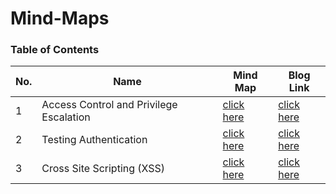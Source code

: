 # Mind-Maps

### Table of Contents

| No. | Name                                    | Mind Map                                                                                                                   | Blog Link                            |
| --- | --------------------------------------- | -------------------------------------------------------------------------------------------------------------------------- | ------------------------------------ |
| 1   | Access Control and Privilege Escalation | [click here](https://github.com/ehsaanqazi/Mind-Maps/blob/master/Access%20Control%20and%20%20Privilidege%20Escalation.png) | [click here](https://ehsaanqazi.com) |
| 2   | Testing Authentication                  | [click here](https://github.com/ehsaanqazi/Mind-Maps/blob/master/Authentication.png)                                       | [click here](https://ehsaanqazi.com) |
| 3   | Cross Site Scripting (XSS)              | [click here](https://github.com/ehsaanqazi/Mind-Maps/blob/master/xss.png)                                                  | [click here](https://ehsaanqazi.com) |
